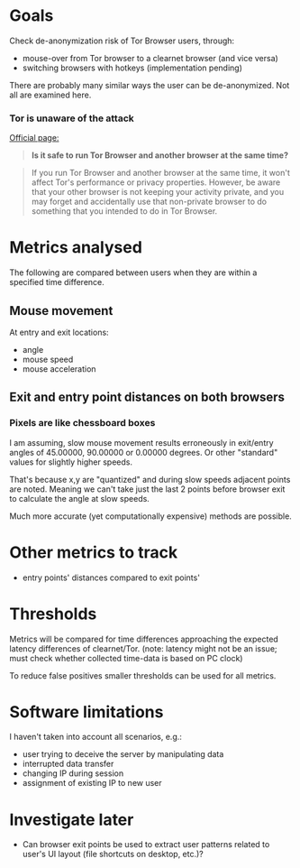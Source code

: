 # Goals
Check de-anonymization risk of Tor Browser users, through:

- mouse-over from Tor browser to a clearnet browser (and vice versa)
- switching browsers with hotkeys (implementation pending)


There are probably many similar ways the user 
can be de-anonymized. Not all are examined here.

### Tor is unaware of the attack
 
[Official page:](https://support.torproject.org/tbb/tbb-17/)

> **Is it safe to run Tor Browser and another browser 
> at the same time?**

> If you run Tor Browser and another browser at the same time, 
> it won't affect Tor's performance or privacy properties. 
> However, be aware that your other browser is not keeping 
> your activity private, and you may forget 
> and accidentally use that non-private browser to do something 
> that you intended to do in Tor Browser.

# Metrics analysed
The following are compared between users 
when they are within a specified time difference. 

## Mouse movement
At entry and exit locations: 

- angle
- mouse speed
- mouse acceleration

## Exit and entry point distances on both browsers




### Pixels are like chessboard boxes

I am assuming, slow mouse movement 
results erroneously in exit/entry angles 
of 45.00000, 90.00000 or 0.00000 degrees. 
Or other "standard" values for slightly higher speeds.

That's because x,y are "quantized" and during 
slow speeds adjacent points are noted. 
Meaning we can't take just the last 2 points 
before browser exit to calculate the angle at 
slow speeds.

Much more accurate (yet computationally 
expensive) methods are possible. 

# Other metrics to track
- entry points' distances compared to exit points'

# Thresholds
Metrics will be compared for time differences approaching 
the expected latency differences of clearnet/Tor. 
(note: latency might not be an issue; 
must check whether collected time-data is based on PC clock)

To reduce false positives smaller thresholds 
can be used for all metrics.

# Software limitations 

I haven't taken into account all scenarios, e.g.: 
- user trying to deceive the server by manipulating data
- interrupted data transfer
- changing IP during session
- assignment of existing IP to new user


# Investigate later
- Can browser exit points be used to extract user patterns 
related to user's UI layout (file shortcuts on desktop, etc.)?